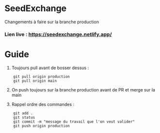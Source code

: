 # SeedExchange

Changements à faire sur la branche production

### Lien live : https://seedexchange.netlify.app/

# Guide

1. Toujours pull avant de bosser dessus : 
```
    git pull origin production
    git pull origin main
```
    
2. On push toujours sur la branche production avant de PR et merge sur la main

3. Rappel ordre des commandes :
```
    git add .
    git status
    git commit -m "message du travail que l'on veut valider"
    git push origin production
```
